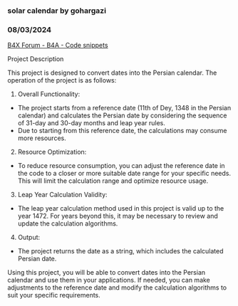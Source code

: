 ### solar calendar by gohargazi
### 08/03/2024
[B4X Forum - B4A - Code snippets](https://www.b4x.com/android/forum/threads/162384/)

Project Description  
  
This project is designed to convert dates into the Persian calendar. The operation of the project is as follows:  
  
1. Overall Functionality:  
 - The project starts from a reference date (11th of Dey, 1348 in the Persian calendar) and calculates the Persian date by considering the sequence of 31-day and 30-day months and leap year rules.  
 - Due to starting from this reference date, the calculations may consume more resources.   
  
2. Resource Optimization:  
 - To reduce resource consumption, you can adjust the reference date in the code to a closer or more suitable date range for your specific needs. This will limit the calculation range and optimize resource usage.  
  
3. Leap Year Calculation Validity:  
 - The leap year calculation method used in this project is valid up to the year 1472. For years beyond this, it may be necessary to review and update the calculation algorithms.  
  
4. Output:  
 - The project returns the date as a string, which includes the calculated Persian date.  
  
Using this project, you will be able to convert dates into the Persian calendar and use them in your applications. If needed, you can make adjustments to the reference date and modify the calculation algorithms to suit your specific requirements.